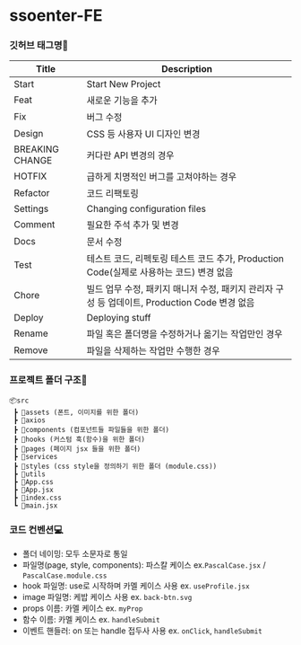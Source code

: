 # ssoenter-FE


### 깃허브 태그명💫

| Title           | Description                                                                                   |
| --------------- | --------------------------------------------------------------------------------------------- |
| Start           | Start New Project                                                                             |
| Feat            | 새로운 기능을 추가                                                                            |
| Fix             | 버그 수정                                                                                     |
| Design          | CSS 등 사용자 UI 디자인 변경                                                                  |
| BREAKING CHANGE | 커다란 API 변경의 경우                                                                        |
| HOTFIX          | 급하게 치명적인 버그를 고쳐야하는 경우                                                        |
| Refactor        | 코드 리팩토링                                                                                 |
| Settings        | Changing configuration files                                                                  |
| Comment         | 필요한 주석 추가 및 변경                                                                      |
| Docs            | 문서 수정                                                                                     |
| Test            | 테스트 코드, 리펙토링 테스트 코드 추가, Production Code(실제로 사용하는 코드) 변경 없음       |
| Chore           | 빌드 업무 수정, 패키지 매니저 수정, 패키지 관리자 구성 등 업데이트, Production Code 변경 없음 |
| Deploy          | Deploying stuff                                                                               |
| Rename          | 파일 혹은 폴더명을 수정하거나 옮기는 작업만인 경우                                            |
| Remove          | 파일을 삭제하는 작업만 수행한 경우                                                            |


### 프로젝트 폴더 구조📁
```
📦src
 ┣ 📂assets (폰트, 이미지를 위한 폴더)
 ┣ 📂axios
 ┣ 📂components (컴포넌트들 파일들을 위한 폴더)
 ┣ 📂hooks (커스텀 훅(함수)을 위한 폴더)
 ┣ 📂pages (페이지 jsx 들을 위한 폴더)
 ┣ 📂services
 ┣ 📂styles (css style을 정의하기 위한 폴더 (module.css))
 ┣ 📂utils
 ┣ 📜App.css
 ┣ 📜App.jsx
 ┣ 📜index.css
 ┗ 📜main.jsx
```

### 코드 컨벤션💻
- 폴더 네이밍: 모두 소문자로 통일
- 파일명(page, style, components): 파스칼 케이스 ex.`PascalCase.jsx` / `PascalCase.module.css`
- hook 파일명: use로 시작하며 카멜 케이스 사용 ex. `useProfile.jsx`
- image 파일명: 케밥 케이스 사용 ex. `back-btn.svg`
- props 이름: 카멜 케이스 ex. `myProp`
- 함수 이름: 카멜 케이스 ex. `handleSubmit`
- 이벤트 핸들러: on 또는 handle 접두사 사용 ex. `onClick`, `handleSubmit`

